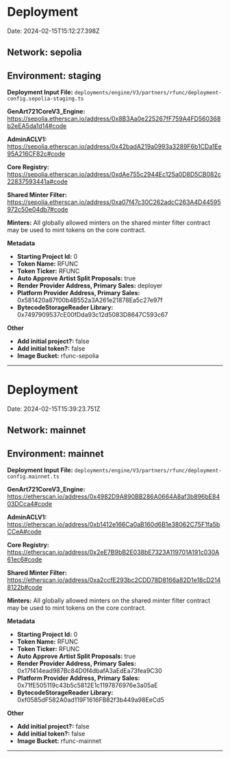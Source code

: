 
# Deployment

Date: 2024-02-15T15:12:27.398Z

## **Network:** sepolia

## **Environment:** staging

**Deployment Input File:** `deployments/engine/V3/partners/rfunc/deployment-config.sepolia-staging.ts`

**GenArt721CoreV3_Engine:** https://sepolia.etherscan.io/address/0x8B3Aa0e225267fF759A4FD560368b2eEA5da1d14#code

**AdminACLV1:** https://sepolia.etherscan.io/address/0x42badA219a0993a3289F6b1CDa1Ee95A216CF82c#code

**Core Registry:** https://sepolia.etherscan.io/address/0xdAe755c2944Ec125a0D8D5CB082c22837593441a#code

**Shared Minter Filter:** https://sepolia.etherscan.io/address/0xa07f47c30C262adcC263A4D44595972c50e04db7#code

**Minters:** All globally allowed minters on the shared minter filter contract may be used to mint tokens on the core contract.

**Metadata**

- **Starting Project Id:** 0
- **Token Name:** RFUNC
- **Token Ticker:** RFUNC
- **Auto Approve Artist Split Proposals:** true
- **Render Provider Address, Primary Sales:** deployer
- **Platform Provider Address, Primary Sales:** 0x581420a87f00b4B552a3A261e21878Ea5c27e97f
- **BytecodeStorageReader Library:** 0x7497909537cE00fDda93c12d5083D8647C593c67

**Other**

- **Add initial project?:** false
- **Add initial token?:** false
- **Image Bucket:** rfunc-sepolia

---


# Deployment

Date: 2024-02-15T15:39:23.751Z

## **Network:** mainnet

## **Environment:** mainnet

**Deployment Input File:** `deployments/engine/V3/partners/rfunc/deployment-config.mainnet.ts`

**GenArt721CoreV3_Engine:** https://etherscan.io/address/0x4982D9A890BB286A0664A8af3b896bE8403DCca4#code

**AdminACLV1:** https://etherscan.io/address/0xb1412e166Ca0aB160d6B1e38062C75F1fa5bCCeA#code

**Core Registry:** https://etherscan.io/address/0x2eE7B9bB2E038bE7323A119701A191c030A61ec6#code

**Shared Minter Filter:** https://etherscan.io/address/0xa2ccfE293bc2CDD78D8166a82D1e18cD2148122b#code

**Minters:** All globally allowed minters on the shared minter filter contract may be used to mint tokens on the core contract.

**Metadata**

- **Starting Project Id:** 0
- **Token Name:** RFUNC
- **Token Ticker:** RFUNC
- **Auto Approve Artist Split Proposals:** true
- **Render Provider Address, Primary Sales:** 0x17f414ead987Bc84D0f4dbafA3aEdEa73fea9C30
- **Platform Provider Address, Primary Sales:** 0x71fE505119c43b5c5812E1c1197876976e3a05aE
- **BytecodeStorageReader Library:** 0xf0585dF582A0ad119F1616FB82f3b449a98EeCd5

**Other**

- **Add initial project?:** false
- **Add initial token?:** false
- **Image Bucket:** rfunc-mainnet

---

